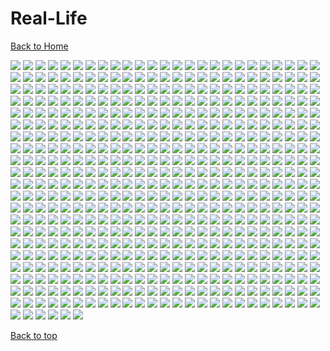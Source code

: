 # Real-Life

[Back to Home](https://github.com/RickyFoots/Wallpapers/tree/main)

</h1>

<img src="https://github.com/RickyFoots/Wallpapers/blob/main/Collection/Real Life/0003adef2077d0934e691e48482106df.jpg">

<img src="https://github.com/RickyFoots/Wallpapers/blob/main/Collection/Real Life/0047.jpg">

<img src="https://github.com/RickyFoots/Wallpapers/blob/main/Collection/Real Life/0054.jpg">

<img src="https://github.com/RickyFoots/Wallpapers/blob/main/Collection/Real Life/0e3625e5d5bde6b6121d4fde3965296f.jpg">

<img src="https://github.com/RickyFoots/Wallpapers/blob/main/Collection/Real Life/15.png">

<img src="https://github.com/RickyFoots/Wallpapers/blob/main/Collection/Real Life/1574706824146.jpg">

<img src="https://github.com/RickyFoots/Wallpapers/blob/main/Collection/Real Life/1645122906849.jpg">

<img src="https://github.com/RickyFoots/Wallpapers/blob/main/Collection/Real Life/1657806675179.jpg">

<img src="https://github.com/RickyFoots/Wallpapers/blob/main/Collection/Real Life/1661966120231932.jpg">

<img src="https://github.com/RickyFoots/Wallpapers/blob/main/Collection/Real Life/1683408835959986.jpg">

<img src="https://github.com/RickyFoots/Wallpapers/blob/main/Collection/Real Life/1684816030898805.jpg">

<img src="https://github.com/RickyFoots/Wallpapers/blob/main/Collection/Real Life/175fe5597b12c33ba7c9864404772bbd.jpg">

<img src="https://github.com/RickyFoots/Wallpapers/blob/main/Collection/Real Life/1H.jpg">

<img src="https://github.com/RickyFoots/Wallpapers/blob/main/Collection/Real Life/1jznxzg7jaw81.jpg">

<img src="https://github.com/RickyFoots/Wallpapers/blob/main/Collection/Real Life/2 - DEl93OU-dark.jpg">

<img src="https://github.com/RickyFoots/Wallpapers/blob/main/Collection/Real Life/2 - DEl93OU.jpg">

<img src="https://github.com/RickyFoots/Wallpapers/blob/main/Collection/Real Life/2.jpg">

<img src="https://github.com/RickyFoots/Wallpapers/blob/main/Collection/Real Life/20220519_140541.jpg">

<img src="https://github.com/RickyFoots/Wallpapers/blob/main/Collection/Real Life/2023-03-07_00.png">

<img src="https://github.com/RickyFoots/Wallpapers/blob/main/Collection/Real Life/20230511_1827_Photography (1).jpg">

<img src="https://github.com/RickyFoots/Wallpapers/blob/main/Collection/Real Life/20230511_1827_Photography (2).jpg">

<img src="https://github.com/RickyFoots/Wallpapers/blob/main/Collection/Real Life/20230511_1827_Photography.jpg">

<img src="https://github.com/RickyFoots/Wallpapers/blob/main/Collection/Real Life/27r8pdbrev0a1.png">

<img src="https://github.com/RickyFoots/Wallpapers/blob/main/Collection/Real Life/2911555.png">

<img src="https://github.com/RickyFoots/Wallpapers/blob/main/Collection/Real Life/29222227855_51f0ee1091_k.jpg">

<img src="https://github.com/RickyFoots/Wallpapers/blob/main/Collection/Real Life/3 - DhGgOp7.jpg">

<img src="https://github.com/RickyFoots/Wallpapers/blob/main/Collection/Real Life/3.jpg">

<img src="https://github.com/RickyFoots/Wallpapers/blob/main/Collection/Real Life/3096067.jpg">

<img src="https://github.com/RickyFoots/Wallpapers/blob/main/Collection/Real Life/4 - b24Q8oE.jpg">

<img src="https://github.com/RickyFoots/Wallpapers/blob/main/Collection/Real Life/4.jpg">

<img src="https://github.com/RickyFoots/Wallpapers/blob/main/Collection/Real Life/5 - uCrGTLP.jpg">

<img src="https://github.com/RickyFoots/Wallpapers/blob/main/Collection/Real Life/5.jpg">

<img src="https://github.com/RickyFoots/Wallpapers/blob/main/Collection/Real Life/6 - Y7rYZHm.jpg">

<img src="https://github.com/RickyFoots/Wallpapers/blob/main/Collection/Real Life/6.jpg">

<img src="https://github.com/RickyFoots/Wallpapers/blob/main/Collection/Real Life/651c1a6.jpg">

<img src="https://github.com/RickyFoots/Wallpapers/blob/main/Collection/Real Life/7 - uieCiSk.jpg">

<img src="https://github.com/RickyFoots/Wallpapers/blob/main/Collection/Real Life/79e2636d1d332ab50d4316ce31d7df4b.jpg">

<img src="https://github.com/RickyFoots/Wallpapers/blob/main/Collection/Real Life/85cd66f9f22aa437d1cbed98f661d0cc.jpg">

<img src="https://github.com/RickyFoots/Wallpapers/blob/main/Collection/Real Life/9 - Ua3eIkp.jpg">

<img src="https://github.com/RickyFoots/Wallpapers/blob/main/Collection/Real Life/91bafa0.jpg">

<img src="https://github.com/RickyFoots/Wallpapers/blob/main/Collection/Real Life/94SjZ0A.jpeg">

<img src="https://github.com/RickyFoots/Wallpapers/blob/main/Collection/Real Life/97h72d081th81.jpg">

<img src="https://github.com/RickyFoots/Wallpapers/blob/main/Collection/Real Life/BloomingTreeFlowers.jpg">

<img src="https://github.com/RickyFoots/Wallpapers/blob/main/Collection/Real Life/BrooklynBridge.jpg">

<img src="https://github.com/RickyFoots/Wallpapers/blob/main/Collection/Real Life/Cold Red22123_rectangle.jpg">

<img src="https://github.com/RickyFoots/Wallpapers/blob/main/Collection/Real Life/D9xlw7UxTBqQw5sLf8cJ_reef insp-72.jpg">

<img src="https://github.com/RickyFoots/Wallpapers/blob/main/Collection/Real Life/Deer.jpg">

<img src="https://github.com/RickyFoots/Wallpapers/blob/main/Collection/Real Life/FFW5bbwaAAYexpT.png">

<img src="https://github.com/RickyFoots/Wallpapers/blob/main/Collection/Real Life/FFW5bbwaIAEOtCp.png">

<img src="https://github.com/RickyFoots/Wallpapers/blob/main/Collection/Real Life/FZgIjCw.png">

<img src="https://github.com/RickyFoots/Wallpapers/blob/main/Collection/Real Life/Fall Wallpaper Black And White.jpg">

<img src="https://github.com/RickyFoots/Wallpapers/blob/main/Collection/Real Life/Get8WQn.jpeg">

<img src="https://github.com/RickyFoots/Wallpapers/blob/main/Collection/Real Life/GloomyWoods.jpg">

<img src="https://github.com/RickyFoots/Wallpapers/blob/main/Collection/Real Life/GoldenGate.jpg">

<img src="https://github.com/RickyFoots/Wallpapers/blob/main/Collection/Real Life/GreenStreets.jpg">

<img src="https://github.com/RickyFoots/Wallpapers/blob/main/Collection/Real Life/Green_Energy.jpg">

<img src="https://github.com/RickyFoots/Wallpapers/blob/main/Collection/Real Life/IMG_1884.jpg">

<img src="https://github.com/RickyFoots/Wallpapers/blob/main/Collection/Real Life/IMG_20210318_132240.jpg">

<img src="https://github.com/RickyFoots/Wallpapers/blob/main/Collection/Real Life/IMG_20221019_063833_394.jpg">

<img src="https://github.com/RickyFoots/Wallpapers/blob/main/Collection/Real Life/ImperialFlowers.jpg">

<img src="https://github.com/RickyFoots/Wallpapers/blob/main/Collection/Real Life/JapaneseStreetView.jpg">

<img src="https://github.com/RickyFoots/Wallpapers/blob/main/Collection/Real Life/Lnka4.jpg">

<img src="https://github.com/RickyFoots/Wallpapers/blob/main/Collection/Real Life/MacroOnBlue.jpg">

<img src="https://github.com/RickyFoots/Wallpapers/blob/main/Collection/Real Life/Midmorning Stadium.jpg">

<img src="https://github.com/RickyFoots/Wallpapers/blob/main/Collection/Real Life/MoarBeach.jpg">

<img src="https://github.com/RickyFoots/Wallpapers/blob/main/Collection/Real Life/MountainDark.jpg">

<img src="https://github.com/RickyFoots/Wallpapers/blob/main/Collection/Real Life/NewYork.jpg">

<img src="https://github.com/RickyFoots/Wallpapers/blob/main/Collection/Real Life/New_York.jpg">

<img src="https://github.com/RickyFoots/Wallpapers/blob/main/Collection/Real Life/Spring.jpg">

<img src="https://github.com/RickyFoots/Wallpapers/blob/main/Collection/Real Life/Sprouting_Leaves.jpg">

<img src="https://github.com/RickyFoots/Wallpapers/blob/main/Collection/Real Life/Stones.jpg">

<img src="https://github.com/RickyFoots/Wallpapers/blob/main/Collection/Real Life/WarmCityscape.png">

<img src="https://github.com/RickyFoots/Wallpapers/blob/main/Collection/Real Life/Widgets_pt._1_1.png">

<img src="https://github.com/RickyFoots/Wallpapers/blob/main/Collection/Real Life/Xero1.jpg">

<img src="https://github.com/RickyFoots/Wallpapers/blob/main/Collection/Real Life/a.jpg">

<img src="https://github.com/RickyFoots/Wallpapers/blob/main/Collection/Real Life/a3beskyzmbr81.jpeg">

<img src="https://github.com/RickyFoots/Wallpapers/blob/main/Collection/Real Life/a6b280e04110f46b282e81d442c83620.jpg">

<img src="https://github.com/RickyFoots/Wallpapers/blob/main/Collection/Real Life/aaron-alvarado-OZSNnAU5RPk-unsplash.jpg">

<img src="https://github.com/RickyFoots/Wallpapers/blob/main/Collection/Real Life/adrian-regeci-LR5-H-gLAhE-unsplash.jpg">

<img src="https://github.com/RickyFoots/Wallpapers/blob/main/Collection/Real Life/aesthetic-moon-wallpaper-desktop.jpg">

<img src="https://github.com/RickyFoots/Wallpapers/blob/main/Collection/Real Life/ales-krivec-3sBnJqI8LXo-unsplash.jpg">

<img src="https://github.com/RickyFoots/Wallpapers/blob/main/Collection/Real Life/alex-bierwagen-Uuz7yti7SQA-unsplash.jpg">

<img src="https://github.com/RickyFoots/Wallpapers/blob/main/Collection/Real Life/alex-blajan-Yeg0Od9_69I-unsplash.jpg">

<img src="https://github.com/RickyFoots/Wallpapers/blob/main/Collection/Real Life/alexander-montes-Qv79akqGQt0-unsplash.jpg">

<img src="https://github.com/RickyFoots/Wallpapers/blob/main/Collection/Real Life/alexander-montes-Uj-_XNXk210-unsplash.jpg">

<img src="https://github.com/RickyFoots/Wallpapers/blob/main/Collection/Real Life/alexander-shatov-PHH_0uw9-Qw-unsplash.jpg">

<img src="https://github.com/RickyFoots/Wallpapers/blob/main/Collection/Real Life/ameen-fahmy-mXpTl4jNKiA-unsplash.jpg">

<img src="https://github.com/RickyFoots/Wallpapers/blob/main/Collection/Real Life/andrea-ferrario-3BfFa7rwqwM-unsplash.jpg">

<img src="https://github.com/RickyFoots/Wallpapers/blob/main/Collection/Real Life/andrea-tummons-1wrjYqLqn8c-unsplash.jpg">

<img src="https://github.com/RickyFoots/Wallpapers/blob/main/Collection/Real Life/andrea-tummons-oPW-njJj1oM-unsplash.jpg">

<img src="https://github.com/RickyFoots/Wallpapers/blob/main/Collection/Real Life/andrew-schultz-EAlbsTo6nuQ-unsplash.jpg">

<img src="https://github.com/RickyFoots/Wallpapers/blob/main/Collection/Real Life/andrey-konstantinov-drir5tDCWF4-unsplash.jpg">

<img src="https://github.com/RickyFoots/Wallpapers/blob/main/Collection/Real Life/anita-austvika-79pflgKIXhE-unsplash.jpg">

<img src="https://github.com/RickyFoots/Wallpapers/blob/main/Collection/Real Life/anna-kovalova-OEyw-6ZDR-U-unsplash.jpg">

<img src="https://github.com/RickyFoots/Wallpapers/blob/main/Collection/Real Life/annie-spratt-5KNecHxjTnI-unsplash.jpg">

<img src="https://github.com/RickyFoots/Wallpapers/blob/main/Collection/Real Life/annie-spratt-J4gm_1GKfAA-unsplash.jpg">

<img src="https://github.com/RickyFoots/Wallpapers/blob/main/Collection/Real Life/annie-spratt-KQ6sO8m1ZDE-unsplash.jpg">

<img src="https://github.com/RickyFoots/Wallpapers/blob/main/Collection/Real Life/annie-spratt-RULfLQOf5xU-unsplash.jpg">

<img src="https://github.com/RickyFoots/Wallpapers/blob/main/Collection/Real Life/annie-spratt-V5bwp9IJrCI-unsplash.jpg">

<img src="https://github.com/RickyFoots/Wallpapers/blob/main/Collection/Real Life/annie-spratt-X93dIa5APEI-unsplash.jpg">

<img src="https://github.com/RickyFoots/Wallpapers/blob/main/Collection/Real Life/annie-spratt-c4zairjiKSs-unsplash.jpg">

<img src="https://github.com/RickyFoots/Wallpapers/blob/main/Collection/Real Life/annie-spratt-gBj3ALJ2uUE-unsplash.jpg">

<img src="https://github.com/RickyFoots/Wallpapers/blob/main/Collection/Real Life/annie-spratt-hEDwwsfES2w-unsplash.jpg">

<img src="https://github.com/RickyFoots/Wallpapers/blob/main/Collection/Real Life/annie-spratt-r9eIL7jtenc-unsplash.jpg">

<img src="https://github.com/RickyFoots/Wallpapers/blob/main/Collection/Real Life/annie-spratt-tODXQIEAh9M-unsplash.jpg">

<img src="https://github.com/RickyFoots/Wallpapers/blob/main/Collection/Real Life/annie-spratt-x8R2oSWZRSE-unsplash.jpg">

<img src="https://github.com/RickyFoots/Wallpapers/blob/main/Collection/Real Life/anthony-delanoix-Aa8_X_YgrO4-unsplash.jpg">

<img src="https://github.com/RickyFoots/Wallpapers/blob/main/Collection/Real Life/architecture-upwards.jpg">

<img src="https://github.com/RickyFoots/Wallpapers/blob/main/Collection/Real Life/archlabs.jpg">

<img src="https://github.com/RickyFoots/Wallpapers/blob/main/Collection/Real Life/ashwini-chaudhary-monty-RyxqtBCH7NU-unsplash.jpg">

<img src="https://github.com/RickyFoots/Wallpapers/blob/main/Collection/Real Life/ashwini-chaudhary-monty-dAvJGJ54g5s-unsplash.jpg">

<img src="https://github.com/RickyFoots/Wallpapers/blob/main/Collection/Real Life/atanas-tsvetkov-9UZAgReiE0Y-unsplash.jpg">

<img src="https://github.com/RickyFoots/Wallpapers/blob/main/Collection/Real Life/b9ecf7d2ca5e96a5b63cfaacd54fa3d6.jpg">

<img src="https://github.com/RickyFoots/Wallpapers/blob/main/Collection/Real Life/background-flower.png">

<img src="https://github.com/RickyFoots/Wallpapers/blob/main/Collection/Real Life/bady-abbas-XAkPN7aEGJM-unsplash.jpg">

<img src="https://github.com/RickyFoots/Wallpapers/blob/main/Collection/Real Life/basil-lade-tDwc_wK57Pk-unsplash.jpg">

<img src="https://github.com/RickyFoots/Wallpapers/blob/main/Collection/Real Life/bat-swarm.jpg">

<img src="https://github.com/RickyFoots/Wallpapers/blob/main/Collection/Real Life/beach-seagul.jpg">

<img src="https://github.com/RickyFoots/Wallpapers/blob/main/Collection/Real Life/beach.jpg">

<img src="https://github.com/RickyFoots/Wallpapers/blob/main/Collection/Real Life/beach_landscape.png">

<img src="https://github.com/RickyFoots/Wallpapers/blob/main/Collection/Real Life/berries.jpg">

<img src="https://github.com/RickyFoots/Wallpapers/blob/main/Collection/Real Life/bike-in-eurpoe.jpg">

<img src="https://github.com/RickyFoots/Wallpapers/blob/main/Collection/Real Life/black_and_white_hill_julia_craice.jpg">

<img src="https://github.com/RickyFoots/Wallpapers/blob/main/Collection/Real Life/black_mountain_ivana_cajina.jpg">

<img src="https://github.com/RickyFoots/Wallpapers/blob/main/Collection/Real Life/blake-verdoorn-NXciM5wByZg-unsplash.jpg">

<img src="https://github.com/RickyFoots/Wallpapers/blob/main/Collection/Real Life/blue-river.png">

<img src="https://github.com/RickyFoots/Wallpapers/blob/main/Collection/Real Life/bluemtn_01_d.jpg">

<img src="https://github.com/RickyFoots/Wallpapers/blob/main/Collection/Real Life/boats_nyhavn_denmark_john_towner.jpg">

<img src="https://github.com/RickyFoots/Wallpapers/blob/main/Collection/Real Life/boris-m-UAzycY5r2-c-unsplash.jpg">

<img src="https://github.com/RickyFoots/Wallpapers/blob/main/Collection/Real Life/bottomless.jpg">

<img src="https://github.com/RickyFoots/Wallpapers/blob/main/Collection/Real Life/bouquet.jpg">

<img src="https://github.com/RickyFoots/Wallpapers/blob/main/Collection/Real Life/brian-patrick-tagalog-_8hGFBxWD0A-unsplash.jpg">

<img src="https://github.com/RickyFoots/Wallpapers/blob/main/Collection/Real Life/bridge_stream_cascade_384024_3840x2160.jpg">

<img src="https://github.com/RickyFoots/Wallpapers/blob/main/Collection/Real Life/buildings_terrance_raper.jpg">

<img src="https://github.com/RickyFoots/Wallpapers/blob/main/Collection/Real Life/bulbs.jpg">

<img src="https://github.com/RickyFoots/Wallpapers/blob/main/Collection/Real Life/burnt-clouds.png">

<img src="https://github.com/RickyFoots/Wallpapers/blob/main/Collection/Real Life/c994e791fff1d842f0090d57ce927b24.jpg">

<img src="https://github.com/RickyFoots/Wallpapers/blob/main/Collection/Real Life/cameron-foth-xU5Sr5Vs6ak-unsplash.jpg">

<img src="https://github.com/RickyFoots/Wallpapers/blob/main/Collection/Real Life/camille-orgel-LFUENr5bh1A-unsplash.jpg">

<img src="https://github.com/RickyFoots/Wallpapers/blob/main/Collection/Real Life/canazei_granite_ridges.jpg">

<img src="https://github.com/RickyFoots/Wallpapers/blob/main/Collection/Real Life/canyon.png">

<img src="https://github.com/RickyFoots/Wallpapers/blob/main/Collection/Real Life/carmine-de-fazio-3ytjETpQMNY-unsplash.jpg">

<img src="https://github.com/RickyFoots/Wallpapers/blob/main/Collection/Real Life/cascading-fog.jpg">

<img src="https://github.com/RickyFoots/Wallpapers/blob/main/Collection/Real Life/caseen-kyle-registos-JOTO7YjLiO0-unsplash.jpg">

<img src="https://github.com/RickyFoots/Wallpapers/blob/main/Collection/Real Life/castle-perspective.png">

<img src="https://github.com/RickyFoots/Wallpapers/blob/main/Collection/Real Life/cat-in-box.jpg">

<img src="https://github.com/RickyFoots/Wallpapers/blob/main/Collection/Real Life/catalin-sandru-Amn5SmeO-uA-unsplash.jpg">

<img src="https://github.com/RickyFoots/Wallpapers/blob/main/Collection/Real Life/cesira-alvarado-SsgCQtKs8lY-unsplash.jpg">

<img src="https://github.com/RickyFoots/Wallpapers/blob/main/Collection/Real Life/checkered-building.jpg">

<img src="https://github.com/RickyFoots/Wallpapers/blob/main/Collection/Real Life/cherry-blossom-white.jpg">

<img src="https://github.com/RickyFoots/Wallpapers/blob/main/Collection/Real Life/cherry-blue.jpg">

<img src="https://github.com/RickyFoots/Wallpapers/blob/main/Collection/Real Life/city-at-night.jpg">

<img src="https://github.com/RickyFoots/Wallpapers/blob/main/Collection/Real Life/city.jpg">

<img src="https://github.com/RickyFoots/Wallpapers/blob/main/Collection/Real Life/city_rocks_mountains_134667_1920x1080.jpg">

<img src="https://github.com/RickyFoots/Wallpapers/blob/main/Collection/Real Life/city_scape.jpg">

<img src="https://github.com/RickyFoots/Wallpapers/blob/main/Collection/Real Life/citylights.jpg">

<img src="https://github.com/RickyFoots/Wallpapers/blob/main/Collection/Real Life/claire-brear-3KNUXqMgr4c-unsplash.jpg">

<img src="https://github.com/RickyFoots/Wallpapers/blob/main/Collection/Real Life/clay-banks-0hG9jeO74-w-unsplash.jpg">

<img src="https://github.com/RickyFoots/Wallpapers/blob/main/Collection/Real Life/clay-banks-u27Rrbs9Dwc-unsplash.jpg">

<img src="https://github.com/RickyFoots/Wallpapers/blob/main/Collection/Real Life/cliffside.png">

<img src="https://github.com/RickyFoots/Wallpapers/blob/main/Collection/Real Life/cloudy.jpg">

<img src="https://github.com/RickyFoots/Wallpapers/blob/main/Collection/Real Life/cody-gallo-yRQ-7fCJgWI-unsplash.jpg">

<img src="https://github.com/RickyFoots/Wallpapers/blob/main/Collection/Real Life/colin-cypher-2DvgHY6Dros-unsplash.jpg">

<img src="https://github.com/RickyFoots/Wallpapers/blob/main/Collection/Real Life/colourful-place.jpg">

<img src="https://github.com/RickyFoots/Wallpapers/blob/main/Collection/Real Life/cotton-candy-clouds.jpg">

<img src="https://github.com/RickyFoots/Wallpapers/blob/main/Collection/Real Life/d8342a979229ba44152b47cce59ccda4.jpg">

<img src="https://github.com/RickyFoots/Wallpapers/blob/main/Collection/Real Life/daisy2.jpg">

<img src="https://github.com/RickyFoots/Wallpapers/blob/main/Collection/Real Life/daniel-plan-Vw6PwmjrtiE-unsplash.jpg">

<img src="https://github.com/RickyFoots/Wallpapers/blob/main/Collection/Real Life/daniel-svoboda-Oru9FY1X7eg-unsplash.jpg">

<img src="https://github.com/RickyFoots/Wallpapers/blob/main/Collection/Real Life/dark-city.png">

<img src="https://github.com/RickyFoots/Wallpapers/blob/main/Collection/Real Life/dark-muted-bush-green-pastel.jpg">

<img src="https://github.com/RickyFoots/Wallpapers/blob/main/Collection/Real Life/dark-wall-empty-room-with-plants-floor-3d-rendering.jpg">

<img src="https://github.com/RickyFoots/Wallpapers/blob/main/Collection/Real Life/dawid-zawila-duADlJvRI7Y-unsplash.jpg">

<img src="https://github.com/RickyFoots/Wallpapers/blob/main/Collection/Real Life/death_valley_jeremy_bishop.jpg">

<img src="https://github.com/RickyFoots/Wallpapers/blob/main/Collection/Real Life/denny-muller-zgrakjjOfGk-unsplash.jpg">

<img src="https://github.com/RickyFoots/Wallpapers/blob/main/Collection/Real Life/derek-story-arxL6nIJ7_A-unsplash.jpg">

<img src="https://github.com/RickyFoots/Wallpapers/blob/main/Collection/Real Life/dorian-przystalski-UDy3uvI5DaI-unsplash.jpg">

<img src="https://github.com/RickyFoots/Wallpapers/blob/main/Collection/Real Life/download.png">

<img src="https://github.com/RickyFoots/Wallpapers/blob/main/Collection/Real Life/download_1.png">

<img src="https://github.com/RickyFoots/Wallpapers/blob/main/Collection/Real Life/emma-steinhobel-uYyK5wQwvS8-unsplash.jpg">

<img src="https://github.com/RickyFoots/Wallpapers/blob/main/Collection/Real Life/empty-living-room-with-blue-sofa-plants-table-empty-white-wall-background-3d-rendering.jpg">

<img src="https://github.com/RickyFoots/Wallpapers/blob/main/Collection/Real Life/emre-EfyQXFzu8Nw-unsplash.jpg">

<img src="https://github.com/RickyFoots/Wallpapers/blob/main/Collection/Real Life/english-taxi.jpg">

<img src="https://github.com/RickyFoots/Wallpapers/blob/main/Collection/Real Life/eos-mimo.jpg">

<img src="https://github.com/RickyFoots/Wallpapers/blob/main/Collection/Real Life/erwan-hesry-1bnBaJ3iBTg-unsplash.jpg">

<img src="https://github.com/RickyFoots/Wallpapers/blob/main/Collection/Real Life/erwan-hesry-3YG0XUoK9Hg-unsplash.jpg">

<img src="https://github.com/RickyFoots/Wallpapers/blob/main/Collection/Real Life/erwan-hesry-KjKrSyvQuBE-unsplash.jpg">

<img src="https://github.com/RickyFoots/Wallpapers/blob/main/Collection/Real Life/erwan-hesry-SeT4jO19Y6E-unsplash.jpg">

<img src="https://github.com/RickyFoots/Wallpapers/blob/main/Collection/Real Life/erwan-hesry-WIdhyut3bp4-unsplash.jpg">

<img src="https://github.com/RickyFoots/Wallpapers/blob/main/Collection/Real Life/erwan-hesry-a8BgHxXpFpI-unsplash.jpg">

<img src="https://github.com/RickyFoots/Wallpapers/blob/main/Collection/Real Life/erwan-hesry-aCtpKD75QIY-unsplash.jpg">

<img src="https://github.com/RickyFoots/Wallpapers/blob/main/Collection/Real Life/erwan-hesry-g7xx-luCBdA-unsplash.jpg">

<img src="https://github.com/RickyFoots/Wallpapers/blob/main/Collection/Real Life/evening-sky.png">

<img src="https://github.com/RickyFoots/Wallpapers/blob/main/Collection/Real Life/everforest-fog-2.jpg">

<img src="https://github.com/RickyFoots/Wallpapers/blob/main/Collection/Real Life/everforest_mountain_range.jpeg">

<img src="https://github.com/RickyFoots/Wallpapers/blob/main/Collection/Real Life/extra-10.png">

<img src="https://github.com/RickyFoots/Wallpapers/blob/main/Collection/Real Life/extra-11.jpg">

<img src="https://github.com/RickyFoots/Wallpapers/blob/main/Collection/Real Life/extra-12.jpg">

<img src="https://github.com/RickyFoots/Wallpapers/blob/main/Collection/Real Life/f61e94638101b3a1c6725be188e7a737.jpg">

<img src="https://github.com/RickyFoots/Wallpapers/blob/main/Collection/Real Life/fRnEbnc.jpeg">

<img src="https://github.com/RickyFoots/Wallpapers/blob/main/Collection/Real Life/fabrizio-conti-T6OZ_Mf1fHQ-unsplash.jpg">

<img src="https://github.com/RickyFoots/Wallpapers/blob/main/Collection/Real Life/fabrizio-conti.jpg">

<img src="https://github.com/RickyFoots/Wallpapers/blob/main/Collection/Real Life/faded-mountains.jpg">

<img src="https://github.com/RickyFoots/Wallpapers/blob/main/Collection/Real Life/fear.png">

<img src="https://github.com/RickyFoots/Wallpapers/blob/main/Collection/Real Life/federico-di-dio-photography-EiFLZuM2Quw-unsplash.jpg">

<img src="https://github.com/RickyFoots/Wallpapers/blob/main/Collection/Real Life/flamingo_birds_pond.jpg">

<img src="https://github.com/RickyFoots/Wallpapers/blob/main/Collection/Real Life/florian-olivo-61R7g-mXxiM-unsplash.jpg">

<img src="https://github.com/RickyFoots/Wallpapers/blob/main/Collection/Real Life/florian-olivo-EIlYEtih0v8-unsplash.jpg">

<img src="https://github.com/RickyFoots/Wallpapers/blob/main/Collection/Real Life/florian-olivo-Xdtsflkdi0M-unsplash.jpg">

<img src="https://github.com/RickyFoots/Wallpapers/blob/main/Collection/Real Life/florian-olivo-s-nQETq05bE-unsplash.jpg">

<img src="https://github.com/RickyFoots/Wallpapers/blob/main/Collection/Real Life/flower-plant-petal.jpg">

<img src="https://github.com/RickyFoots/Wallpapers/blob/main/Collection/Real Life/flowerarc.jpg">

<img src="https://github.com/RickyFoots/Wallpapers/blob/main/Collection/Real Life/flowers-on-pond.png">

<img src="https://github.com/RickyFoots/Wallpapers/blob/main/Collection/Real Life/flowers.jpg">

<img src="https://github.com/RickyFoots/Wallpapers/blob/main/Collection/Real Life/fog-forest-1.jpg">

<img src="https://github.com/RickyFoots/Wallpapers/blob/main/Collection/Real Life/fog-forest-2.jpg">

<img src="https://github.com/RickyFoots/Wallpapers/blob/main/Collection/Real Life/fog-forest.png">

<img src="https://github.com/RickyFoots/Wallpapers/blob/main/Collection/Real Life/fog-sea.jpg">

<img src="https://github.com/RickyFoots/Wallpapers/blob/main/Collection/Real Life/fog_on_mountain.jpg">

<img src="https://github.com/RickyFoots/Wallpapers/blob/main/Collection/Real Life/fog_yosemite_valley_john_towner.jpg">

<img src="https://github.com/RickyFoots/Wallpapers/blob/main/Collection/Real Life/foggy-forest-01-everforest.jpg">

<img src="https://github.com/RickyFoots/Wallpapers/blob/main/Collection/Real Life/forest-foggy-1.jpg">

<img src="https://github.com/RickyFoots/Wallpapers/blob/main/Collection/Real Life/forest-moss.jpg">

<img src="https://github.com/RickyFoots/Wallpapers/blob/main/Collection/Real Life/forest-river-misty.jpg">

<img src="https://github.com/RickyFoots/Wallpapers/blob/main/Collection/Real Life/forest-under-clouds-1287075.jpg">

<img src="https://github.com/RickyFoots/Wallpapers/blob/main/Collection/Real Life/forest-valley-mountains.png">

<img src="https://github.com/RickyFoots/Wallpapers/blob/main/Collection/Real Life/forrest-cavale-qfmd9bu7IgA-unsplash.jpg">

<img src="https://github.com/RickyFoots/Wallpapers/blob/main/Collection/Real Life/fr4zfpfi0vc91.jpg">

<img src="https://github.com/RickyFoots/Wallpapers/blob/main/Collection/Real Life/frances-gunn-8BmNurlVR6M-unsplash.jpg">

<img src="https://github.com/RickyFoots/Wallpapers/blob/main/Collection/Real Life/francisco-moreno-Yp8s2MLTGJE-unsplash.jpg">

<img src="https://github.com/RickyFoots/Wallpapers/blob/main/Collection/Real Life/frozen-waterfall.jpg">

<img src="https://github.com/RickyFoots/Wallpapers/blob/main/Collection/Real Life/gas-station-dream.jpg">

<img src="https://github.com/RickyFoots/Wallpapers/blob/main/Collection/Real Life/gilberto-olimpio-Hfh8viYL9kA-unsplash.jpg">

<img src="https://github.com/RickyFoots/Wallpapers/blob/main/Collection/Real Life/giuseppe-doto-mFK2hnYFvVQ-unsplash.jpg">

<img src="https://github.com/RickyFoots/Wallpapers/blob/main/Collection/Real Life/glacier_kilimanjaro_hu_chen.jpg">

<img src="https://github.com/RickyFoots/Wallpapers/blob/main/Collection/Real Life/golden-gorge.jpg">

<img src="https://github.com/RickyFoots/Wallpapers/blob/main/Collection/Real Life/goofyplants.png">

<img src="https://github.com/RickyFoots/Wallpapers/blob/main/Collection/Real Life/gray-horizon.jpg">

<img src="https://github.com/RickyFoots/Wallpapers/blob/main/Collection/Real Life/gruvbord.jpg">

<img src="https://github.com/RickyFoots/Wallpapers/blob/main/Collection/Real Life/gruvbox-overgrowth.jpg">

<img src="https://github.com/RickyFoots/Wallpapers/blob/main/Collection/Real Life/h9xl47mbld851.png">

<img src="https://github.com/RickyFoots/Wallpapers/blob/main/Collection/Real Life/half_dome_yosemite_national_park_elle_zhu.jpg">

<img src="https://github.com/RickyFoots/Wallpapers/blob/main/Collection/Real Life/harry-singh-qBaZ0nmS2zY-unsplash.jpg">

<img src="https://github.com/RickyFoots/Wallpapers/blob/main/Collection/Real Life/home-in-the-woods.jpg">

<img src="https://github.com/RickyFoots/Wallpapers/blob/main/Collection/Real Life/house-in-forest.png">

<img src="https://github.com/RickyFoots/Wallpapers/blob/main/Collection/Real Life/house.jpg">

<img src="https://github.com/RickyFoots/Wallpapers/blob/main/Collection/Real Life/hunter-so-aPSa8EXX6L8-unsplash.jpg">

<img src="https://github.com/RickyFoots/Wallpapers/blob/main/Collection/Real Life/huskvarna-sweden.jpg">

<img src="https://github.com/RickyFoots/Wallpapers/blob/main/Collection/Real Life/ian-valerio-pPlJrcLvPvw-unsplash.jpg">

<img src="https://github.com/RickyFoots/Wallpapers/blob/main/Collection/Real Life/ice.jpg">

<img src="https://github.com/RickyFoots/Wallpapers/blob/main/Collection/Real Life/ign_blue.png">

<img src="https://github.com/RickyFoots/Wallpapers/blob/main/Collection/Real Life/ign_car.png">

<img src="https://github.com/RickyFoots/Wallpapers/blob/main/Collection/Real Life/ign_daisy2.png">

<img src="https://github.com/RickyFoots/Wallpapers/blob/main/Collection/Real Life/ign_roses.png">

<img src="https://github.com/RickyFoots/Wallpapers/blob/main/Collection/Real Life/inga-shcheglova-CIZvO8VpGFo-unsplash.jpg">

<img src="https://github.com/RickyFoots/Wallpapers/blob/main/Collection/Real Life/irina-iriser.png">

<img src="https://github.com/RickyFoots/Wallpapers/blob/main/Collection/Real Life/ix4i6vjcsok91.png">

<img src="https://github.com/RickyFoots/Wallpapers/blob/main/Collection/Real Life/jake-nebov-oTPtkma3bjw-unsplash.jpg">

<img src="https://github.com/RickyFoots/Wallpapers/blob/main/Collection/Real Life/james-lee-gXrjjUlILAY-unsplash.jpg">

<img src="https://github.com/RickyFoots/Wallpapers/blob/main/Collection/Real Life/janmayen2.jpg">

<img src="https://github.com/RickyFoots/Wallpapers/blob/main/Collection/Real Life/jennifer-chen-444045.jpg">

<img src="https://github.com/RickyFoots/Wallpapers/blob/main/Collection/Real Life/jessi-pena-bXD1LRIDKYQ-unsplash.jpg">

<img src="https://github.com/RickyFoots/Wallpapers/blob/main/Collection/Real Life/jez-timms-7bVMdNYzH_8-unsplash.jpg">

<img src="https://github.com/RickyFoots/Wallpapers/blob/main/Collection/Real Life/joey-huang-VzIKITZA-N0-unsplash.jpg">

<img src="https://github.com/RickyFoots/Wallpapers/blob/main/Collection/Real Life/jose-murillo-7x4dOkulU9E-unsplash.jpg">

<img src="https://github.com/RickyFoots/Wallpapers/blob/main/Collection/Real Life/joshua_tree_california_alex_kramar.jpg">

<img src="https://github.com/RickyFoots/Wallpapers/blob/main/Collection/Real Life/jungle_setting.jpg">

<img src="https://github.com/RickyFoots/Wallpapers/blob/main/Collection/Real Life/k7epw1.jpg">

<img src="https://github.com/RickyFoots/Wallpapers/blob/main/Collection/Real Life/kal-visuals-a-G0Ma--qbc-unsplash.jpg">

<img src="https://github.com/RickyFoots/Wallpapers/blob/main/Collection/Real Life/kal-visuals-bzfxu1sIlPc-unsplash.jpg">

<img src="https://github.com/RickyFoots/Wallpapers/blob/main/Collection/Real Life/karina-skrypnik--EQ8L9lY50A-unsplash.jpg">

<img src="https://github.com/RickyFoots/Wallpapers/blob/main/Collection/Real Life/karsten-wurth-7BjhtdogU3A-unsplash.jpg">

<img src="https://github.com/RickyFoots/Wallpapers/blob/main/Collection/Real Life/karsten-wurth-aZgDHvn6fK8-unsplash.jpg">

<img src="https://github.com/RickyFoots/Wallpapers/blob/main/Collection/Real Life/karsten-wurth-b_8eErngWm4-unsplash.jpg">

<img src="https://github.com/RickyFoots/Wallpapers/blob/main/Collection/Real Life/kevin-laminto-B2dBrvXZWfk-unsplash.jpg">

<img src="https://github.com/RickyFoots/Wallpapers/blob/main/Collection/Real Life/kevin-wolf-BJyjgEdNTPs-unsplash.jpg">

<img src="https://github.com/RickyFoots/Wallpapers/blob/main/Collection/Real Life/khusna-faiq-XcK3gINysWk-unsplash.jpg">

<img src="https://github.com/RickyFoots/Wallpapers/blob/main/Collection/Real Life/kien-do-uUVkzxDR1D0-unsplash.jpg">

<img src="https://github.com/RickyFoots/Wallpapers/blob/main/Collection/Real Life/klim-musalimov-5kjxC9SiwH8-unsplash.jpg">

<img src="https://github.com/RickyFoots/Wallpapers/blob/main/Collection/Real Life/klim-musalimov-QvEG1o0YmsA-unsplash.jpg">

<img src="https://github.com/RickyFoots/Wallpapers/blob/main/Collection/Real Life/kym-mackinnon-KrrVNx8R640-unsplash.jpg">

<img src="https://github.com/RickyFoots/Wallpapers/blob/main/Collection/Real Life/kyoto_streets.png">

<img src="https://github.com/RickyFoots/Wallpapers/blob/main/Collection/Real Life/lake.png">

<img src="https://github.com/RickyFoots/Wallpapers/blob/main/Collection/Real Life/lantern-woods.jpg">

<img src="https://github.com/RickyFoots/Wallpapers/blob/main/Collection/Real Life/latte-art-1.jpg">

<img src="https://github.com/RickyFoots/Wallpapers/blob/main/Collection/Real Life/latte-art-2.jpg">

<img src="https://github.com/RickyFoots/Wallpapers/blob/main/Collection/Real Life/lava_snow_cliff.jpg">

<img src="https://github.com/RickyFoots/Wallpapers/blob/main/Collection/Real Life/le-tan-xKxB_8qXDkk-unsplash.jpg">

<img src="https://github.com/RickyFoots/Wallpapers/blob/main/Collection/Real Life/leaves.jpg">

<img src="https://github.com/RickyFoots/Wallpapers/blob/main/Collection/Real Life/leif-niemczik-Gp8R_D5klig-unsplash.jpg">

<img src="https://github.com/RickyFoots/Wallpapers/blob/main/Collection/Real Life/light.jpg">

<img src="https://github.com/RickyFoots/Wallpapers/blob/main/Collection/Real Life/lightblack.png">

<img src="https://github.com/RickyFoots/Wallpapers/blob/main/Collection/Real Life/lkapnzfrvst81.jpg">

<img src="https://github.com/RickyFoots/Wallpapers/blob/main/Collection/Real Life/macaroons.jpg">

<img src="https://github.com/RickyFoots/Wallpapers/blob/main/Collection/Real Life/mahdi-bafande-0Pwzu3Fu0CU-unsplash.jpg">

<img src="https://github.com/RickyFoots/Wallpapers/blob/main/Collection/Real Life/malaya-sadler-AyLE8fGt9_k-unsplash.jpg">

<img src="https://github.com/RickyFoots/Wallpapers/blob/main/Collection/Real Life/marek-piwnicki-WiZOyYqzUss-unsplash.jpg">

<img src="https://github.com/RickyFoots/Wallpapers/blob/main/Collection/Real Life/marek-piwnicki-pRiUWB0YVeQ-unsplash.jpg">

<img src="https://github.com/RickyFoots/Wallpapers/blob/main/Collection/Real Life/marivi-pazos-4kX1uoAAohY-unsplash.jpg">

<img src="https://github.com/RickyFoots/Wallpapers/blob/main/Collection/Real Life/markus-spiske-XQZ76LwmTAE-unsplash.jpg">

<img src="https://github.com/RickyFoots/Wallpapers/blob/main/Collection/Real Life/matador_rocks.jpg">

<img src="https://github.com/RickyFoots/Wallpapers/blob/main/Collection/Real Life/matt-antonioli-LQvkqPoDvAc-unsplash.jpg">

<img src="https://github.com/RickyFoots/Wallpapers/blob/main/Collection/Real Life/maui.jpg">

<img src="https://github.com/RickyFoots/Wallpapers/blob/main/Collection/Real Life/mesa.png">

<img src="https://github.com/RickyFoots/Wallpapers/blob/main/Collection/Real Life/michael-benz-IgWNxx7paz4-unsplash.jpg">

<img src="https://github.com/RickyFoots/Wallpapers/blob/main/Collection/Real Life/michael-bomke-470306.jpg">

<img src="https://github.com/RickyFoots/Wallpapers/blob/main/Collection/Real Life/mist-mountain-1.jpg">

<img src="https://github.com/RickyFoots/Wallpapers/blob/main/Collection/Real Life/mist-mountain-2.png">

<img src="https://github.com/RickyFoots/Wallpapers/blob/main/Collection/Real Life/misty-mountain.jpg">

<img src="https://github.com/RickyFoots/Wallpapers/blob/main/Collection/Real Life/mock-up-living-room-interior-with-armchair-empty-dark-blue-wall-wall-background-3d-rendering.jpg">

<img src="https://github.com/RickyFoots/Wallpapers/blob/main/Collection/Real Life/mono-mountain.jpg">

<img src="https://github.com/RickyFoots/Wallpapers/blob/main/Collection/Real Life/monochrome-clouds.jpg">

<img src="https://github.com/RickyFoots/Wallpapers/blob/main/Collection/Real Life/monochrome-eye-character.png">

<img src="https://github.com/RickyFoots/Wallpapers/blob/main/Collection/Real Life/monochrome-mountain-cloud-moon.jpg">

<img src="https://github.com/RickyFoots/Wallpapers/blob/main/Collection/Real Life/monochrome-mountains-clouds.jpg">

<img src="https://github.com/RickyFoots/Wallpapers/blob/main/Collection/Real Life/mont_des_ranges_saint-colomban-des-villards.jpg">

<img src="https://github.com/RickyFoots/Wallpapers/blob/main/Collection/Real Life/moroco.jpg">

<img src="https://github.com/RickyFoots/Wallpapers/blob/main/Collection/Real Life/moscow-station.jpg">

<img src="https://github.com/RickyFoots/Wallpapers/blob/main/Collection/Real Life/moss.jpg">

<img src="https://github.com/RickyFoots/Wallpapers/blob/main/Collection/Real Life/moss_seattle_wa_robert_haverly.jpg">

<img src="https://github.com/RickyFoots/Wallpapers/blob/main/Collection/Real Life/mossy-stones.jpg">

<img src="https://github.com/RickyFoots/Wallpapers/blob/main/Collection/Real Life/mount_cook_canterbury_jordan_mcgee.jpg">

<img src="https://github.com/RickyFoots/Wallpapers/blob/main/Collection/Real Life/mount_cook_canterbury_kuno_schweizer.jpg">

<img src="https://github.com/RickyFoots/Wallpapers/blob/main/Collection/Real Life/mountain-jaws.jpg">

<img src="https://github.com/RickyFoots/Wallpapers/blob/main/Collection/Real Life/mountain-smoke-1.jpg">

<img src="https://github.com/RickyFoots/Wallpapers/blob/main/Collection/Real Life/mountain.jpeg">

<img src="https://github.com/RickyFoots/Wallpapers/blob/main/Collection/Real Life/mountain.jpg">

<img src="https://github.com/RickyFoots/Wallpapers/blob/main/Collection/Real Life/mountain_scene.jpg">

<img src="https://github.com/RickyFoots/Wallpapers/blob/main/Collection/Real Life/mountain_under_fog_2_decollatura_carmine_de_fazio.jpg">

<img src="https://github.com/RickyFoots/Wallpapers/blob/main/Collection/Real Life/mountains-real.png">

<img src="https://github.com/RickyFoots/Wallpapers/blob/main/Collection/Real Life/mountains.png">

<img src="https://github.com/RickyFoots/Wallpapers/blob/main/Collection/Real Life/mtn.jpg">

<img src="https://github.com/RickyFoots/Wallpapers/blob/main/Collection/Real Life/museums-of-history-new-south-wales-PU40XfvlrEQ-unsplash.jpg">

<img src="https://github.com/RickyFoots/Wallpapers/blob/main/Collection/Real Life/mysterious_light_in_pine_trees_nagy_arnold.jpg">

<img src="https://github.com/RickyFoots/Wallpapers/blob/main/Collection/Real Life/nadiia-ploshchenko-D0AyhLJ0PXU-unsplash.jpg">

<img src="https://github.com/RickyFoots/Wallpapers/blob/main/Collection/Real Life/nathan-anderson-_zHYUQmWrzk-unsplash.jpg">

<img src="https://github.com/RickyFoots/Wallpapers/blob/main/Collection/Real Life/nathan-dumlao-tA90pRfL2gM-unsplash.jpg">

<img src="https://github.com/RickyFoots/Wallpapers/blob/main/Collection/Real Life/nature-1.png">

<img src="https://github.com/RickyFoots/Wallpapers/blob/main/Collection/Real Life/nature-5.jpg">

<img src="https://github.com/RickyFoots/Wallpapers/blob/main/Collection/Real Life/nature-6.jpg">

<img src="https://github.com/RickyFoots/Wallpapers/blob/main/Collection/Real Life/nature.jpg">

<img src="https://github.com/RickyFoots/Wallpapers/blob/main/Collection/Real Life/naveen-prajapat-eQu4HfK53lk-unsplash.jpg">

<img src="https://github.com/RickyFoots/Wallpapers/blob/main/Collection/Real Life/nearmoss.png">

<img src="https://github.com/RickyFoots/Wallpapers/blob/main/Collection/Real Life/nick-nice-gPm8h3DS1s4-unsplash.jpg">

<img src="https://github.com/RickyFoots/Wallpapers/blob/main/Collection/Real Life/nicolas-houdayer--gxb8dbTxPw-unsplash.jpg">

<img src="https://github.com/RickyFoots/Wallpapers/blob/main/Collection/Real Life/night-city.jpg">

<img src="https://github.com/RickyFoots/Wallpapers/blob/main/Collection/Real Life/nikhil-kumar-JdPHvI7VF0o-unsplash.jpg">

<img src="https://github.com/RickyFoots/Wallpapers/blob/main/Collection/Real Life/nitin-mendekar-O4rpVAyAC3w-unsplash.jpg">

<img src="https://github.com/RickyFoots/Wallpapers/blob/main/Collection/Real Life/northern-woods.png">

<img src="https://github.com/RickyFoots/Wallpapers/blob/main/Collection/Real Life/ocean.jpg">

<img src="https://github.com/RickyFoots/Wallpapers/blob/main/Collection/Real Life/ocean_front_1920x1080.png">

<img src="https://github.com/RickyFoots/Wallpapers/blob/main/Collection/Real Life/old-car.png">

<img src="https://github.com/RickyFoots/Wallpapers/blob/main/Collection/Real Life/oleg-larkin-_qOk3NzCc5U-unsplash.jpg">

<img src="https://github.com/RickyFoots/Wallpapers/blob/main/Collection/Real Life/olga-vilkha-7GZ9-QHlaVc-unsplash.jpg">

<img src="https://github.com/RickyFoots/Wallpapers/blob/main/Collection/Real Life/olga-vilkha-uRhOFldnFWg-unsplash.jpg">

<img src="https://github.com/RickyFoots/Wallpapers/blob/main/Collection/Real Life/olivier-miche-iIg4F2IWbTM-unsplash.jpg">

<img src="https://github.com/RickyFoots/Wallpapers/blob/main/Collection/Real Life/oncoming-dark.jpg">

<img src="https://github.com/RickyFoots/Wallpapers/blob/main/Collection/Real Life/open-ocean.jpg">

<img src="https://github.com/RickyFoots/Wallpapers/blob/main/Collection/Real Life/oscar-keys-ojVMh1QTVGY-unsplash.jpg">

<img src="https://github.com/RickyFoots/Wallpapers/blob/main/Collection/Real Life/out2.png">

<img src="https://github.com/RickyFoots/Wallpapers/blob/main/Collection/Real Life/overforest-fog.jpg">

<img src="https://github.com/RickyFoots/Wallpapers/blob/main/Collection/Real Life/overlook_1920x1080.png">

<img src="https://github.com/RickyFoots/Wallpapers/blob/main/Collection/Real Life/overlookers-colored.jpg">

<img src="https://github.com/RickyFoots/Wallpapers/blob/main/Collection/Real Life/overpass-sunset.jpg">

<img src="https://github.com/RickyFoots/Wallpapers/blob/main/Collection/Real Life/pagmzD8.jpeg">

<img src="https://github.com/RickyFoots/Wallpapers/blob/main/Collection/Real Life/pale-blossoms.jpg">

<img src="https://github.com/RickyFoots/Wallpapers/blob/main/Collection/Real Life/palette-city-alt.png">

<img src="https://github.com/RickyFoots/Wallpapers/blob/main/Collection/Real Life/palm-leaves.jpg">

<img src="https://github.com/RickyFoots/Wallpapers/blob/main/Collection/Real Life/panoramic-mountains-MULTIMONITOR.jpg">

<img src="https://github.com/RickyFoots/Wallpapers/blob/main/Collection/Real Life/park-in-city.jpg">

<img src="https://github.com/RickyFoots/Wallpapers/blob/main/Collection/Real Life/patricia-oChV7SfgH8g-unsplash.jpg">

<img src="https://github.com/RickyFoots/Wallpapers/blob/main/Collection/Real Life/patrick-hendry-37ZuGYD3JOk-unsplash.jpg">

<img src="https://github.com/RickyFoots/Wallpapers/blob/main/Collection/Real Life/paul-gilmore-KT3WlrL_bsg-unsplash.jpg">

<img src="https://github.com/RickyFoots/Wallpapers/blob/main/Collection/Real Life/pawan-thapa-5teEzy9k1Ls-unsplash.jpg">

<img src="https://github.com/RickyFoots/Wallpapers/blob/main/Collection/Real Life/pedro-saraiva-vvoMJresXM0-unsplash.jpg">

<img src="https://github.com/RickyFoots/Wallpapers/blob/main/Collection/Real Life/pexels-alfo-medeiros-12921047.jpg">

<img src="https://github.com/RickyFoots/Wallpapers/blob/main/Collection/Real Life/pexels-evgeny-tchebotarev-2187605.jpg">

<img src="https://github.com/RickyFoots/Wallpapers/blob/main/Collection/Real Life/pexels-lee-imho-34435.jpg">

<img src="https://github.com/RickyFoots/Wallpapers/blob/main/Collection/Real Life/pexels-lisa-fotios-1083822.jpg">

<img src="https://github.com/RickyFoots/Wallpapers/blob/main/Collection/Real Life/pexels-natasha-babenko-2565347.jpg">

<img src="https://github.com/RickyFoots/Wallpapers/blob/main/Collection/Real Life/pexels-pixabay-434645.jpg">

<img src="https://github.com/RickyFoots/Wallpapers/blob/main/Collection/Real Life/pexels-sl-wong-1023953.jpg">

<img src="https://github.com/RickyFoots/Wallpapers/blob/main/Collection/Real Life/photo-1444912517131-2a1c46cb761f.jpg">

<img src="https://github.com/RickyFoots/Wallpapers/blob/main/Collection/Real Life/photo-1493744493046-8ae80dca89eb.jpg">

<img src="https://github.com/RickyFoots/Wallpapers/blob/main/Collection/Real Life/pier.jpeg">

<img src="https://github.com/RickyFoots/Wallpapers/blob/main/Collection/Real Life/pine.jpg">

<img src="https://github.com/RickyFoots/Wallpapers/blob/main/Collection/Real Life/pink-clouds.jpg">

<img src="https://github.com/RickyFoots/Wallpapers/blob/main/Collection/Real Life/pinkish.jpeg">

<img src="https://github.com/RickyFoots/Wallpapers/blob/main/Collection/Real Life/plane.jpg">

<img src="https://github.com/RickyFoots/Wallpapers/blob/main/Collection/Real Life/plant-foliage-vegetation-wildflower-dry-seasonal-autumn-closeup-focu-blur-soft-brown-flower-herb-vegetal.jpg">

<img src="https://github.com/RickyFoots/Wallpapers/blob/main/Collection/Real Life/plant-study.png">

<img src="https://github.com/RickyFoots/Wallpapers/blob/main/Collection/Real Life/plant.png">

<img src="https://github.com/RickyFoots/Wallpapers/blob/main/Collection/Real Life/poon_hill_histan_mandali.jpg">

<img src="https://github.com/RickyFoots/Wallpapers/blob/main/Collection/Real Life/pop-city-from-above.jpg">

<img src="https://github.com/RickyFoots/Wallpapers/blob/main/Collection/Real Life/purple-road.png">

<img src="https://github.com/RickyFoots/Wallpapers/blob/main/Collection/Real Life/radek-grzybowski-8tem2WpFPhM-unsplash.jpg">

<img src="https://github.com/RickyFoots/Wallpapers/blob/main/Collection/Real Life/rainyleaves.jpg">

<img src="https://github.com/RickyFoots/Wallpapers/blob/main/Collection/Real Life/razvan-dumitrasconiu-YfclfrnykH4-unsplash.jpg">

<img src="https://github.com/RickyFoots/Wallpapers/blob/main/Collection/Real Life/redflowers.png">

<img src="https://github.com/RickyFoots/Wallpapers/blob/main/Collection/Real Life/relaxing-diner.jpg">

<img src="https://github.com/RickyFoots/Wallpapers/blob/main/Collection/Real Life/retro-pc.png">

<img src="https://github.com/RickyFoots/Wallpapers/blob/main/Collection/Real Life/reuben-teo-8JzoJyt3hyM-unsplash.jpg">

<img src="https://github.com/RickyFoots/Wallpapers/blob/main/Collection/Real Life/reynardo-etenia-wongso-BYIf3XanizQ-unsplash.jpg">

<img src="https://github.com/RickyFoots/Wallpapers/blob/main/Collection/Real Life/rocks-an.jpg">

<img src="https://github.com/RickyFoots/Wallpapers/blob/main/Collection/Real Life/rocks_river_gorge_397768_3840x2160.jpg">

<img src="https://github.com/RickyFoots/Wallpapers/blob/main/Collection/Real Life/rocky.jpg">

<img src="https://github.com/RickyFoots/Wallpapers/blob/main/Collection/Real Life/rolling-clouds.png">

<img src="https://github.com/RickyFoots/Wallpapers/blob/main/Collection/Real Life/roman-kraft-CqoSqqHhsuI-unsplash.jpg">

<img src="https://github.com/RickyFoots/Wallpapers/blob/main/Collection/Real Life/roses.jpg">

<img src="https://github.com/RickyFoots/Wallpapers/blob/main/Collection/Real Life/ruslan-valeev-9PoJW0LsJuQ-unsplash.jpg">

<img src="https://github.com/RickyFoots/Wallpapers/blob/main/Collection/Real Life/ryoji-iwata-jxn929uiwYs-unsplash.jpg">

<img src="https://github.com/RickyFoots/Wallpapers/blob/main/Collection/Real Life/saad-chaudhry-ioWneNxBXDk-unsplash.jpg">

<img src="https://github.com/RickyFoots/Wallpapers/blob/main/Collection/Real Life/sails.jpg">

<img src="https://github.com/RickyFoots/Wallpapers/blob/main/Collection/Real Life/sakura.jpg">

<img src="https://github.com/RickyFoots/Wallpapers/blob/main/Collection/Real Life/samantha-gades-nysCDwot01c-unsplash.jpg">

<img src="https://github.com/RickyFoots/Wallpapers/blob/main/Collection/Real Life/samuel-jeronimo-uSPTBL4WAsk-unsplash.jpg">

<img src="https://github.com/RickyFoots/Wallpapers/blob/main/Collection/Real Life/sascha-bosshard-n8WT_zhU6cg-unsplash.jpg">

<img src="https://github.com/RickyFoots/Wallpapers/blob/main/Collection/Real Life/sasha-matic-TEpJdLB8j8U-unsplash.jpg">

<img src="https://github.com/RickyFoots/Wallpapers/blob/main/Collection/Real Life/sebastian-molina-fotografia-natjj0CTa-s.png">

<img src="https://github.com/RickyFoots/Wallpapers/blob/main/Collection/Real Life/semen-manushko--nz4Voclb_k-unsplash.jpg">

<img src="https://github.com/RickyFoots/Wallpapers/blob/main/Collection/Real Life/sidrik-NiOFfplU2es-unsplash.jpg">

<img src="https://github.com/RickyFoots/Wallpapers/blob/main/Collection/Real Life/siniz-kim-Upik7lKpsAE-unsplash.jpg">

<img src="https://github.com/RickyFoots/Wallpapers/blob/main/Collection/Real Life/sleeping-cat.jpg">

<img src="https://github.com/RickyFoots/Wallpapers/blob/main/Collection/Real Life/smg9jgc1qxg81.jpg">

<img src="https://github.com/RickyFoots/Wallpapers/blob/main/Collection/Real Life/snow_covered_mountains_grigone_asoggetti.jpg">

<img src="https://github.com/RickyFoots/Wallpapers/blob/main/Collection/Real Life/snow_covered_mountains_robert_haverly.jpg">

<img src="https://github.com/RickyFoots/Wallpapers/blob/main/Collection/Real Life/solarized-planet.jpg">

<img src="https://github.com/RickyFoots/Wallpapers/blob/main/Collection/Real Life/someleaves.jpg">

<img src="https://github.com/RickyFoots/Wallpapers/blob/main/Collection/Real Life/stairs-woods.jpg">

<img src="https://github.com/RickyFoots/Wallpapers/blob/main/Collection/Real Life/stem-alt.png">

<img src="https://github.com/RickyFoots/Wallpapers/blob/main/Collection/Real Life/stem.png">

<img src="https://github.com/RickyFoots/Wallpapers/blob/main/Collection/Real Life/steve-harvey-U4wcrDteZ2Y-unsplash.png">

<img src="https://github.com/RickyFoots/Wallpapers/blob/main/Collection/Real Life/street.jpg">

<img src="https://github.com/RickyFoots/Wallpapers/blob/main/Collection/Real Life/streetlights.jpg">

<img src="https://github.com/RickyFoots/Wallpapers/blob/main/Collection/Real Life/strudelkopf_toblach_suditrol_daniel_sessler.jpg">

<img src="https://github.com/RickyFoots/Wallpapers/blob/main/Collection/Real Life/summer.jpg">

<img src="https://github.com/RickyFoots/Wallpapers/blob/main/Collection/Real Life/sunset_yosemite_valley_oleg_chursin.jpg">

<img src="https://github.com/RickyFoots/Wallpapers/blob/main/Collection/Real Life/tauben.jpg">

<img src="https://github.com/RickyFoots/Wallpapers/blob/main/Collection/Real Life/the-final-sprire.png">

<img src="https://github.com/RickyFoots/Wallpapers/blob/main/Collection/Real Life/the_serenity_interior_township_sd_dave_hoefler.jpg">

<img src="https://github.com/RickyFoots/Wallpapers/blob/main/Collection/Real Life/thor-alvis-mw3jM8t4BO8-unsplash.jpg">

<img src="https://github.com/RickyFoots/Wallpapers/blob/main/Collection/Real Life/time_passing_denis_lomme.jpg">

<img src="https://github.com/RickyFoots/Wallpapers/blob/main/Collection/Real Life/tino-rischawy-5wDU5vpUUEU-unsplash.jpg">

<img src="https://github.com/RickyFoots/Wallpapers/blob/main/Collection/Real Life/tomasz-sroka-CewT9iFBcgE-unsplash.jpg">

<img src="https://github.com/RickyFoots/Wallpapers/blob/main/Collection/Real Life/tomoko-uji-5uVbaJYYoJ0-unsplash.jpg">

<img src="https://github.com/RickyFoots/Wallpapers/blob/main/Collection/Real Life/tqs1NJm - Imgur.png">

<img src="https://github.com/RickyFoots/Wallpapers/blob/main/Collection/Real Life/traf-4s3AyYUokYU-unsplash.jpg">

<img src="https://github.com/RickyFoots/Wallpapers/blob/main/Collection/Real Life/train-station-8-19201080.jpg">

<img src="https://github.com/RickyFoots/Wallpapers/blob/main/Collection/Real Life/travis-yewell-F-B7kWlkxDQ-unsplash.jpg">

<img src="https://github.com/RickyFoots/Wallpapers/blob/main/Collection/Real Life/tree-in-bloom.jpg">

<img src="https://github.com/RickyFoots/Wallpapers/blob/main/Collection/Real Life/tree_in_water_anaka_otago_ken_cheung.jpg">

<img src="https://github.com/RickyFoots/Wallpapers/blob/main/Collection/Real Life/trees-1.png">

<img src="https://github.com/RickyFoots/Wallpapers/blob/main/Collection/Real Life/trees.png">

<img src="https://github.com/RickyFoots/Wallpapers/blob/main/Collection/Real Life/tsaiga-QiVVtHrrC6I-unsplash.jpg">

<img src="https://github.com/RickyFoots/Wallpapers/blob/main/Collection/Real Life/typewriter_armin_djuhic.jpg">

<img src="https://github.com/RickyFoots/Wallpapers/blob/main/Collection/Real Life/typewritter.jpg">

<img src="https://github.com/RickyFoots/Wallpapers/blob/main/Collection/Real Life/u9EDSDA.jpeg">

<img src="https://github.com/RickyFoots/Wallpapers/blob/main/Collection/Real Life/undefined - Imgur(1).jpg">

<img src="https://github.com/RickyFoots/Wallpapers/blob/main/Collection/Real Life/undefined - Imgur(10).jpg">

<img src="https://github.com/RickyFoots/Wallpapers/blob/main/Collection/Real Life/undefined - Imgur(11).jpg">

<img src="https://github.com/RickyFoots/Wallpapers/blob/main/Collection/Real Life/undefined - Imgur(13).jpg">

<img src="https://github.com/RickyFoots/Wallpapers/blob/main/Collection/Real Life/undefined - Imgur(14).jpg">

<img src="https://github.com/RickyFoots/Wallpapers/blob/main/Collection/Real Life/undefined - Imgur(17).jpg">

<img src="https://github.com/RickyFoots/Wallpapers/blob/main/Collection/Real Life/undefined - Imgur(18).jpg">

<img src="https://github.com/RickyFoots/Wallpapers/blob/main/Collection/Real Life/undefined - Imgur(2).jpg">

<img src="https://github.com/RickyFoots/Wallpapers/blob/main/Collection/Real Life/undefined - Imgur(3).jpg">

<img src="https://github.com/RickyFoots/Wallpapers/blob/main/Collection/Real Life/undefined - Imgur(5).jpg">

<img src="https://github.com/RickyFoots/Wallpapers/blob/main/Collection/Real Life/undefined - Imgur(7).jpg">

<img src="https://github.com/RickyFoots/Wallpapers/blob/main/Collection/Real Life/undefined - Imgur(8).jpg">

<img src="https://github.com/RickyFoots/Wallpapers/blob/main/Collection/Real Life/undefined - Imgur.jpg">

<img src="https://github.com/RickyFoots/Wallpapers/blob/main/Collection/Real Life/underwater-dark.jpg">

<img src="https://github.com/RickyFoots/Wallpapers/blob/main/Collection/Real Life/unl50frfn8e81.png">

<img src="https://github.com/RickyFoots/Wallpapers/blob/main/Collection/Real Life/vanessa-ochotorena-_OVLrnD2Suk-unsplash.jpg">

<img src="https://github.com/RickyFoots/Wallpapers/blob/main/Collection/Real Life/venice-waterway-night.jpg">

<img src="https://github.com/RickyFoots/Wallpapers/blob/main/Collection/Real Life/venice-waterway.jpg">

<img src="https://github.com/RickyFoots/Wallpapers/blob/main/Collection/Real Life/w5fohvw1xv191.jpg">

<img src="https://github.com/RickyFoots/Wallpapers/blob/main/Collection/Real Life/wallhaven-0q8zxq.jpg">

<img src="https://github.com/RickyFoots/Wallpapers/blob/main/Collection/Real Life/wallhaven-1j7d2w.jpg">

<img src="https://github.com/RickyFoots/Wallpapers/blob/main/Collection/Real Life/wallhaven-399vk9.jpg">

<img src="https://github.com/RickyFoots/Wallpapers/blob/main/Collection/Real Life/wallhaven-3ke6ey.jpg">

<img src="https://github.com/RickyFoots/Wallpapers/blob/main/Collection/Real Life/wallhaven-3ko7p9.jpg">

<img src="https://github.com/RickyFoots/Wallpapers/blob/main/Collection/Real Life/wallhaven-4opomm.jpg">

<img src="https://github.com/RickyFoots/Wallpapers/blob/main/Collection/Real Life/wallhaven-4oxkwp.jpg">

<img src="https://github.com/RickyFoots/Wallpapers/blob/main/Collection/Real Life/wallhaven-5d6v85.jpg">

<img src="https://github.com/RickyFoots/Wallpapers/blob/main/Collection/Real Life/wallhaven-5dlr78.jpg">

<img src="https://github.com/RickyFoots/Wallpapers/blob/main/Collection/Real Life/wallhaven-6q69oq.jpg">

<img src="https://github.com/RickyFoots/Wallpapers/blob/main/Collection/Real Life/wallhaven-951op1_3840x2160.png">

<img src="https://github.com/RickyFoots/Wallpapers/blob/main/Collection/Real Life/wallhaven-d5me1j.jpg">

<img src="https://github.com/RickyFoots/Wallpapers/blob/main/Collection/Real Life/wallhaven-gp52ol.png">

<img src="https://github.com/RickyFoots/Wallpapers/blob/main/Collection/Real Life/wallhaven-k915d6.jpg">

<img src="https://github.com/RickyFoots/Wallpapers/blob/main/Collection/Real Life/wallhaven-kx9ql7.jpg">

<img src="https://github.com/RickyFoots/Wallpapers/blob/main/Collection/Real Life/wallhaven-lm5j6y.jpg">

<img src="https://github.com/RickyFoots/Wallpapers/blob/main/Collection/Real Life/wallhaven-m96qky_1920x1080.png">

<img src="https://github.com/RickyFoots/Wallpapers/blob/main/Collection/Real Life/wallhaven-mplpzm.jpg">

<img src="https://github.com/RickyFoots/Wallpapers/blob/main/Collection/Real Life/wallhaven-o3qol5.jpg">

<img src="https://github.com/RickyFoots/Wallpapers/blob/main/Collection/Real Life/wallhaven-o59gvl.jpg">

<img src="https://github.com/RickyFoots/Wallpapers/blob/main/Collection/Real Life/wallhaven-o59gvl.png">

<img src="https://github.com/RickyFoots/Wallpapers/blob/main/Collection/Real Life/wallhaven-p2e113.jpg">

<img src="https://github.com/RickyFoots/Wallpapers/blob/main/Collection/Real Life/wallhaven-p2wq8p.jpg">

<img src="https://github.com/RickyFoots/Wallpapers/blob/main/Collection/Real Life/wallhaven-pkjxep.jpg">

<img src="https://github.com/RickyFoots/Wallpapers/blob/main/Collection/Real Life/wallhaven-q6253r_3840x2160.png">

<img src="https://github.com/RickyFoots/Wallpapers/blob/main/Collection/Real Life/wallhaven-rrpl8m.png">

<img src="https://github.com/RickyFoots/Wallpapers/blob/main/Collection/Real Life/wallhaven-rrpp6m.png">

<img src="https://github.com/RickyFoots/Wallpapers/blob/main/Collection/Real Life/wallhaven-vgmmj5.jpg">

<img src="https://github.com/RickyFoots/Wallpapers/blob/main/Collection/Real Life/wallhaven-vmz3jp_3840x2160.png">

<img src="https://github.com/RickyFoots/Wallpapers/blob/main/Collection/Real Life/wallhaven-ym873k.jpg">

<img src="https://github.com/RickyFoots/Wallpapers/blob/main/Collection/Real Life/wallhaven-zmqwjv.jpg">

<img src="https://github.com/RickyFoots/Wallpapers/blob/main/Collection/Real Life/wallpaper-moss.jpg">

<img src="https://github.com/RickyFoots/Wallpapers/blob/main/Collection/Real Life/wallpaper.jpg">

<img src="https://github.com/RickyFoots/Wallpapers/blob/main/Collection/Real Life/wallpaper.png">

<img src="https://github.com/RickyFoots/Wallpapers/blob/main/Collection/Real Life/wallpaperflare.com_wallpaper.jpg">

<img src="https://github.com/RickyFoots/Wallpapers/blob/main/Collection/Real Life/wave.jpg">

<img src="https://github.com/RickyFoots/Wallpapers/blob/main/Collection/Real Life/wave2.jpg">

<img src="https://github.com/RickyFoots/Wallpapers/blob/main/Collection/Real Life/waves-above.png">

<img src="https://github.com/RickyFoots/Wallpapers/blob/main/Collection/Real Life/waves.jpg">

<img src="https://github.com/RickyFoots/Wallpapers/blob/main/Collection/Real Life/weird-duck.png">

<img src="https://github.com/RickyFoots/Wallpapers/blob/main/Collection/Real Life/will-swann-1052417-unsplash.jpg">

<img src="https://github.com/RickyFoots/Wallpapers/blob/main/Collection/Real Life/winter-home.jpg">

<img src="https://github.com/RickyFoots/Wallpapers/blob/main/Collection/Real Life/winterr-scene.jpg">

<img src="https://github.com/RickyFoots/Wallpapers/blob/main/Collection/Real Life/woods.jpg">

<img src="https://github.com/RickyFoots/Wallpapers/blob/main/Collection/Real Life/xgf538n2ch791.png">

<img src="https://github.com/RickyFoots/Wallpapers/blob/main/Collection/Real Life/xianyu-hao-7F2C4c0nioo-unsplash.jpg">

<img src="https://github.com/RickyFoots/Wallpapers/blob/main/Collection/Real Life/xnFxbPl.jpeg">

<img src="https://github.com/RickyFoots/Wallpapers/blob/main/Collection/Real Life/xuan-nguyen-_fjcWT7LZPA-unsplash.jpg">

<img src="https://github.com/RickyFoots/Wallpapers/blob/main/Collection/Real Life/xuan-nguyen-g9g2JC4CzdA-unsplash.jpg">

<img src="https://github.com/RickyFoots/Wallpapers/blob/main/Collection/Real Life/yang-shuo-uYHYGgvkz_Y-unsplash.jpg">

<img src="https://github.com/RickyFoots/Wallpapers/blob/main/Collection/Real Life/yannick-pulver-5i664o1oY4c-unsplash.jpg">

<img src="https://github.com/RickyFoots/Wallpapers/blob/main/Collection/Real Life/yellow-is-near.png">

<img src="https://github.com/RickyFoots/Wallpapers/blob/main/Collection/Real Life/yosemite.png">

<img src="https://github.com/RickyFoots/Wallpapers/blob/main/Collection/Real Life/yousef-espanioly-0-dy5lOmnMs.png">

<img src="https://github.com/RickyFoots/Wallpapers/blob/main/Collection/Real Life/yves-moret-beRoJB9vZkE-unsplash.jpg">

[Back to top](#Top)